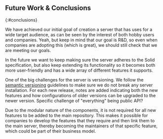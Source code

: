 ## Future Work & Conclusions
{:#conclusions}

We have achieved our initial goal of creation a server that has uses for a wide target audience,
as can be seen by the interest of both hobby users and <span class="rephrase" data-author="RV">companies</span>.
<span class="comment" data-author="RV">Yeah, but keep in mind that our goal is R&D, so even when companies are adopting this (which is great), we should still check that we are meeting our goals.</span>

In the future we want to keep making sure the server adheres to the Solid specification,
but also keep extending its functionality so it becomes both more user-friendly
and has a wide array of different features it supports.

One of the big challenges for the server is versioning.
We follow the [semantic versioning](https://semver.org/) guidelines to make sure
we do not break any server installation.
For each new release, notes are added indicating both the new features 
and how configurations of older versions can be upgraded to the newer version.
<span class="comment" data-author="RV">Specific challenge of "everything" being public API?</span>

Due to the modular nature of the components,
it is not required for all new features to be added to the main repository.
This makes it possible for companies to develop the features that they require
and then link them to the main server,
thereby becoming the maintainers of that specific feature,
which could be part of their business model.
